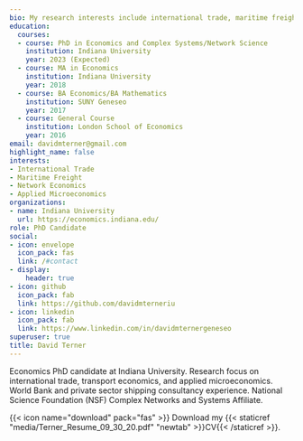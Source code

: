 ```yaml
---
bio: My research interests include international trade, maritime freight, applied microeconomics, and network microeconomics. 
education:
  courses:
  - course: PhD in Economics and Complex Systems/Network Science
    institution: Indiana University
    year: 2023 (Expected)
  - course: MA in Economics
    institution: Indiana University
    year: 2018
  - course: BA Economics/BA Mathematics 
    institution: SUNY Geneseo 
    year: 2017
  - course: General Course
    institution: London School of Economics 
    year: 2016
email: davidmterner@gmail.com
highlight_name: false
interests:
- International Trade 
- Maritime Freight
- Network Economics 
- Applied Microeconomics 
organizations:
- name: Indiana University 
  url: https://economics.indiana.edu/
role: PhD Candidate
social:
- icon: envelope
  icon_pack: fas
  link: /#contact
- display:
    header: true
- icon: github
  icon_pack: fab
  link: https://github.com/davidmterneriu
- icon: linkedin
  icon_pack: fab
  link: https://www.linkedin.com/in/davidmternergeneseo
superuser: true
title: David Terner
---
```


Economics PhD candidate at Indiana University. Research focus on international trade, transport economics, and applied microeconomics. World Bank and private sector shipping consultancy experience.  National Science Foundation (NSF) Complex Networks and Systems Affiliate. 

{{< icon name="download" pack="fas" >}} Download my {{< staticref "media/Terner_Resume_09_30_20.pdf" "newtab" >}}CV{{< /staticref >}}.
